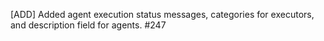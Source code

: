 [ADD] Added agent execution status messages, categories for executors, and description field for agents. #247